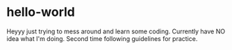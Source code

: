# hello-world

Heyyy just trying to mess around and learn some coding. Currently have NO idea what I'm doing.
Second time following guidelines for practice.

